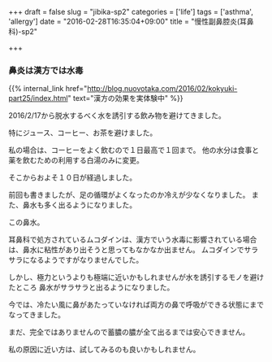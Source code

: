 +++
draft = false
slug = "jibika-sp2"
categories = ['life']
tags = ['asthma', 'allergy']
date = "2016-02-28T16:35:04+09:00"
title = "慢性副鼻腔炎(耳鼻科)-sp2"

+++

### 鼻炎は漢方では水毒

{{% internal_link href="http://blog.nuovotaka.com/2016/02/kokyuki-part25/index.html" text="漢方の効果を実体験中" %}}

2016/2/17から脱水するべく水を誘引する飲み物を避けてきました。

特にジュース、コーヒー、お茶を避けました。

私の場合は、コーヒーをよく飲むので１日最高で１回まで。
他の水分は食事と薬を飲むための利用する白湯のみに変更。

そこからおよそ１０日が経過しました。

前回も書きましたが、足の循環がよくなったのか冷えが少なくなりました。
また、鼻水も多く出るようになりました。

この鼻水。

耳鼻科で処方されているムコダインは、漢方でいう水毒に影響されている場合は、鼻水に粘性があり出そうと思ってもなかなか出ません。
ムコダインでサラサラになるようですがなりませんでした。

しかし、極力というよりも極端に近いかもしれませんが水を誘引するモノを避けたところ
鼻水がサラサラと出るようになりました。

今では、冷たい風に鼻があたっていなければ両方の鼻で呼吸ができる状態にまでなってきました。

まだ、完全ではありませんので蓄膿の膿が全て出るまでは安心できません。

私の原因に近い方は、試してみるのも良いかもしれません。
